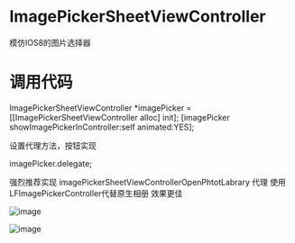 # ImagePickerSheetViewController
模仿IOS8的图片选择器

# 调用代码
ImagePickerSheetViewController *imagePicker = [[ImagePickerSheetViewController alloc] init];
    [imagePicker showImagePickerInController:self animated:YES];

设置代理方法，按钮实现

imagePicker.delegate;

强烈推荐实现 imagePickerSheetViewControllerOpenPhtotLabrary 代理 使用LFImagePickerController代替原生相册 效果更佳



![image](https://github.com/lincf0912/ImagePickerSheetViewController/raw/master/screenshots/screenshot.png)

![image](https://github.com/lincf0912/ImagePickerSheetViewController/raw/master/screenshots/screenshot.gif)
